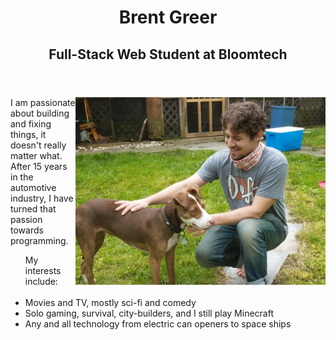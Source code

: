 <html>
    <body>
        <header class="text">
            <h1 class="text">Brent Greer</h1>
            <h2 class="text">Full-Stack Web Student at Bloomtech</h2>
        </header>
        <div class="image-container">
            <img src="./images/meandmag.jpg" width="400px" align="right">
        </div>
        <div class="text text-container">
        <p>I am passionate about building and fixing things, it doesn't really matter what. After 15 years in the automotive industry, I have turned that passion towards programming.</p>
        <ul>My interests include:<br></br>
            <li>Movies and TV, mostly sci-fi and comedy</li>
            <li>Solo gaming, survival, city-builders, and I still play Minecraft</li>
            <li>Any and all technology from electric can openers to space ships</li>
        </ul>
        </div>
    </body>
</html>
